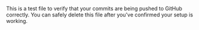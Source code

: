 This is a test file to verify that your commits are being pushed to GitHub correctly. You can safely delete this file after you've confirmed your setup is working.